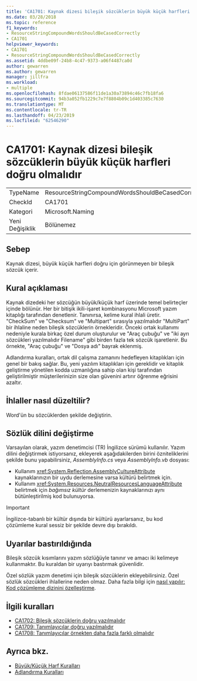 ```yaml
---
title: 'CA1701: Kaynak dizesi bileşik sözcüklerin büyük küçük harfleri doğru olmalıdır'
ms.date: 03/28/2018
ms.topic: reference
f1_keywords:
- ResourceStringCompoundWordsShouldBeCasedCorrectly
- CA1701
helpviewer_keywords:
- CA1701
- ResourceStringCompoundWordsShouldBeCasedCorrectly
ms.assetid: 4ddbe09f-24b8-4c47-9373-a06f4487ca0d
author: gewarren
ms.author: gewarren
manager: jillfra
ms.workload:
- multiple
ms.openlocfilehash: 8fdae06137586f11de1a30a73894c46c7fb18fa6
ms.sourcegitcommit: 94b3a052fb1229c7e7f8804b09c1d403385c7630
ms.translationtype: MT
ms.contentlocale: tr-TR
ms.lasthandoff: 04/23/2019
ms.locfileid: "62546290"
---
```

# <a name="ca1701-resource-string-compound-words-should-be-cased-correctly"></a>CA1701: Kaynak dizesi bileşik sözcüklerin büyük küçük harfleri doğru olmalıdır

|||
|-|-|
|TypeName|ResourceStringCompoundWordsShouldBeCasedCorrectly|
|CheckId|CA1701|
|Kategori|Microsoft.Naming|
|Yeni Değişiklik|Bölünemez|

## <a name="cause"></a>Sebep

Kaynak dizesi, büyük küçük harfleri doğru için görünmeyen bir bileşik sözcük içerir.

## <a name="rule-description"></a>Kural açıklaması

Kaynak dizedeki her sözcüğün büyük/küçük harf üzerinde temel belirteçler içinde bölünür. Her bir bitişik ikili-işaret kombinasyonu Microsoft yazım kitaplığı tarafından denetlenir. Tanınırsa, kelime kural ihlali üretir. "CheckSum" ve "Checksum" ve "Multipart" sırasıyla yazılmalıdır "MultiPart" bir ihlaline neden bileşik sözcüklerin örnekleridir. Önceki ortak kullanımı nedeniyle kurala birkaç özel durum oluşturulur ve "Araç çubuğu" ve "iki ayrı sözcükleri yazılmalıdır Filename" gibi birden fazla tek sözcük işaretlenir. Bu örnekte, "Araç çubuğu" ve "Dosya adı" bayrak eklenmiş.

Adlandırma kuralları, ortak dil çalışma zamanını hedefleyen kitaplıkları için genel bir bakış sağlar. Bu, yeni yazılım kitaplıkları için gereklidir ve kitaplık geliştirme yönetilen kodda uzmanlığına sahip olan kişi tarafından geliştirilmiştir müşterilerinizin size olan güvenini artırır öğrenme eğrisini azaltır.

## <a name="how-to-fix-violations"></a>İhlaller nasıl düzeltilir?

Word'ün bu sözcüklerden şekilde değiştirin.

## <a name="change-the-dictionary-language"></a>Sözlük dilini değiştirme

Varsayılan olarak, yazım denetimcisi (TR) İngilizce sürümü kullanılır. Yazım dilini değiştirmek istiyorsanız, ekleyerek aşağıdakilerden birini özniteliklerini şekilde bunu yapabilirsiniz, *AssemblyInfo.cs* veya *AssemblyInfo.vb* dosyası:

- Kullanım <xref:System.Reflection.AssemblyCultureAttribute> kaynaklarınızın bir uydu derlemesine varsa kültürü belirtmek için.
- Kullanım <xref:System.Resources.NeutralResourcesLanguageAttribute> belirtmek için *bağımsız kültür* derlemenizin kaynaklarınızı aynı bütünleştirilmiş kod bulunuyorsa.

> [!IMPORTANT]
> İngilizce-tabanlı bir kültür dışında bir kültürü ayarlarsanız, bu kod çözümleme kural sessiz bir şekilde devre dışı bırakıldı.

## <a name="when-to-suppress-warnings"></a>Uyarılar bastırıldığında

Bileşik sözcük kısımlarını yazım sözlüğüyle tanınır ve amacı iki kelimeye kullanmaktır. Bu kuraldan bir uyarıyı bastırmak güvenlidir.

Özel sözlük yazım denetimi için bileşik sözcüklerin ekleyebilirsiniz. Özel sözlük sözcükleri ihlallerine neden olmaz. Daha fazla bilgi için [nasıl yapılır: Kod çözümleme dizinini özelleştirme](../code-quality/how-to-customize-the-code-analysis-dictionary.md).

## <a name="related-rules"></a>İlgili kuralları

- [CA1702: Bileşik sözcüklerin doğru yazılmalıdır](../code-quality/ca1702-compound-words-should-be-cased-correctly.md)
- [CA1709: Tanımlayıcılar doğru yazılmalıdır](../code-quality/ca1709-identifiers-should-be-cased-correctly.md)
- [CA1708: Tanımlayıcılar örnekten daha fazla farklı olmalıdır](../code-quality/ca1708-identifiers-should-differ-by-more-than-case.md)

## <a name="see-also"></a>Ayrıca bkz.

- [Büyük/Küçük Harf Kuralları](/dotnet/standard/design-guidelines/capitalization-conventions)
- [Adlandırma Kuralları](/dotnet/standard/design-guidelines/naming-guidelines)